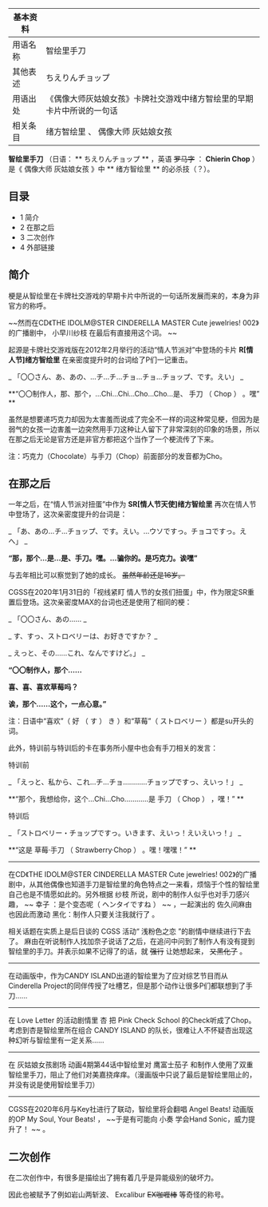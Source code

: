 |  **基本资料**  ||
|---|---|
|用语名称  |  智绘里手刀   |
|其他表述  |  ちえりんチョップ   |
|用语出处  |  《偶像大师灰姑娘女孩》卡牌社交游戏中绪方智绘里的早期卡片中所说的一句话   |
|相关条目  |  绪方智绘里  、  偶像大师 灰姑娘女孩   |
  
**智绘里手刀** （日语： ** ちえりんチョップ  ** ，英语 ~~罗马字~~ ： **Chierin Chop** ）是《  偶像大师 灰姑娘女孩
》中 ** 绪方智绘里  ** 的必杀技（？）。

##  目录

  * 1  简介 
  * 2  在那之后 
  * 3  二次创作 
  * 4  外部链接 

##  简介

梗是从智绘里在卡牌社交游戏的早期卡片中所说的一句话所发展而来的，本身为非官方的称呼。

~~然而在CD《THE IDOLM@STER CINDERELLA MASTER Cute jewelries! 002》的广播剧中， 小早川纱枝
在最后有直接用这个词。 ~~

  
起源是卡牌社交游戏版在2012年2月举行的活动“情人节派对”中登场的卡片 **R[情人节]绪方智绘里** 在亲密度提升时的台词给了P们一记重击。

_ 「〇〇さん、あ、あの、…チ…チ…チョ…チョ…チョップ、です。えい」  _

**“〇〇制作人，那、那个，…Chi…Chi…Cho…Cho…是、 手刀  （  Chop  ）  。嘿” **

虽然是想要递巧克力却因为太害羞而说成了完全不一样的词这种常见梗，但因为是弱气的女孩一边害羞一边突然用手刀这种让人留下了非常深刻的印象的场景，所以在那之后无论是官方还是非官方都把这个当作了一个梗流传了下来。

注：巧克力（Chocolate）与手刀（Chop）前面部分的发音都为Cho。

##  在那之后

一年之后，在“情人节派对扭蛋”中作为 **SR[情人节天使]绪方智绘里** 再次在情人节中登场了，这次亲密度提升的台词是：

_ 「あ、あの…チ…チョップ、です。えい。…ウソですっ。チョコですっ。えへ」  _

**“那，那个…是…是、手刀。嘿。…骗你的。是巧克力。诶嘿”**

  
与去年相比可以察觉到了她的成长。 ~~虽然年龄还是16岁。~~

CGSS在2020年1月31日的「视线紧盯 情人节的女孩们扭蛋」中，作为限定SR重置后登场。这次亲密度MAX的台词也还是使用了相同的梗：

_ 「〇〇さん、あの……  _

_ す、すっ、ストロベリーは、お好きですか？  _

_ えっと、その……これ、なんですけど。」  _

**“〇〇制作人，那个……**

**喜、喜、喜欢草莓吗？**

**诶，那个……这个，一点心意。”**

注：日语中“喜欢”（  好  （  す  ）  き  ）和“草莓”（  ストロベリー  ）都是su开头的词。

此外，特训前与特训后的卡在事务所小屋中也会有手刀相关的发言：

特训前

_ 「えっと、私から、これ…チ…チョ…………チョップですっ、えいっ！」  _

**“那个，我想给你，这个…Chi…Cho…………是 手刀  （  Chop  ）  ，嘿！” **

特训后

_ 「ストロベリー・チョップですっ。いきます、えいっ！えいえいっ！」  _

**“这是 草莓·手刀  （  Strawberry·Chop  ）  。嘿！嘿嘿！” **

* * *

在CD《THE IDOLM@STER CINDERELLA MASTER Cute jewelries!
002》的广播剧中，从其他偶像也知道手刀是智绘里的角色特点之一来看，烦恼于个性的智绘里自己也是不情愿如此的。另外根据  纱枝
所说，剧中的制作人似乎也对手刀感兴趣， ~~ 幸子  ：是个变态呢（  ヘンタイですね  ） ~~ ，一起演出的  佐久间麻由  也因此而激动
黑化：制作人只要关注我就行了  。

相关话题在实质上是后日谈的  CGSS  活动“  浅粉色之恋  ”的剧情中继续进行下去了。
麻由在听说制作人找加奈子说话了之后，在追问中问到了制作人有没有提到智绘里的手刀。并表示如果不记得了的话，就 ~~强行~~ 让她想起来， ~~又黑化了~~ 。

* * *

在动画版中，作为CANDY ISLAND出道的智绘里为了应对综艺节目而从Cinderella
Project的同伴传授了吐槽艺，但是那个动作让很多P们都联想到了手刀……

* * *

在  Love Letter  的活动剧情里  杏  把  Pink Check School  的Check听成了Chop。考虑到杏是智绘里所在组合
CANDY ISLAND  的队长，很难让人不怀疑杏出现这种幻听与智绘里有一定关系……

* * *

在  灰姑娘女孩剧场  动画4期第44话中智绘里对  鹰富士茄子
和制作人使用了双重智绘里手刀，阻止了他们对美嘉挠痒痒。（漫画版中只说了最后是智绘里阻止的，并没有说是使用智绘里手刀）

* * *

CGSS在2020年6月与Key社进行了联动，智绘里将会翻唱  Angel Beats!  动画版的OP  My Soul, Your Beats!  ，
~~于是有可能向 小奏  学会Hand Sonic，威力提升了！ ~~ 。

##  二次创作

在二次创作中，有很多是描绘出了拥有着几乎是异能级别的破坏力。

因此也被赋予了例如岩山两斩波、  Excalibur  ~~EX咖喱棒~~ 等奇怪的称号。